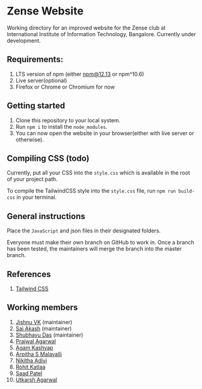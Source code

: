 # Zense Website

Working directory for an improved website for the Zense club at International Institute of Information Technology, Bangalore.	Currently under development.

## Requirements: 
1. LTS version of npm (either npm@12.13 or npm^10.6)
2. Live server(optional)
3. Firefox or Chrome or Chromium for now

## Getting started

1. Clone this repository to your local system.
2. Run `npm i` to install the `node_modules`.
3. You can now open the website in your browser(either with live server or otherwise).
 
## Compiling CSS (todo)

Currently, put all your CSS into the `style.css` which  is available in the root of your project path.

To compile the TailwindCSS style into the `style.css` file, run `npm run build-css` in your terminal.

## General instructions
Place the `JavaScript` and json files in their designated folders.

Everyone must make their own branch on GitHub to work in. Once a branch has been tested, the maintainers will merge the branch into the master branch.

## References
1. [Tailwind CSS](https://tailwindcss.com/)


## Working members
1. [Jishnu VK](https://github.com/jishnuvk/) (maintainer)
2. [Sai Akash](https://github.com/sal2701/) (maintainer)
3. [Shubhayu Das](https://github.com/Shubhayu-Das/) (maintainer)
4. [Prajwal Agarwal](https://github.com/Prajwal7842)
5. [Agam Kashyap](https://github.com/agam-kashyap/)
6. [Arpitha S Malavalli](https://github.com/ArpithaMalavalli/)
7. [Nikitha Adivi](https://github.com/NikiAdivi/)
8. [Rohit Katlaa](https://github.com/rohitkatlaa/)
9. [Saad Patel](https://github.com/saad2714/)
10. [Utkarsh Agarwal](https://github.com/woolllff/)
